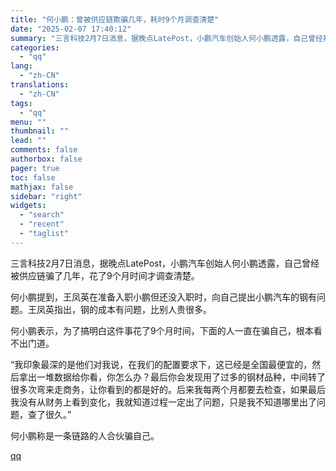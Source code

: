 ```yaml
---
title: "何小鹏：曾被供应链欺骗几年，耗时9个月调查清楚"
date: "2025-02-07 17:40:12"
summary: "三言科技2月7日消息，据晚点LatePost，小鹏汽车创始人何小鹏透露，自己曾经被供应链骗了几年，花..."
categories:
  - "qq"
lang:
  - "zh-CN"
translations:
  - "zh-CN"
tags:
  - "qq"
menu: ""
thumbnail: ""
lead: ""
comments: false
authorbox: false
pager: true
toc: false
mathjax: false
sidebar: "right"
widgets:
  - "search"
  - "recent"
  - "taglist"
---
```


三言科技2月7日消息，据晚点LatePost，小鹏汽车创始人何小鹏透露，自己曾经被供应链骗了几年，花了9个月时间才调查清楚。

何小鹏提到，王凤英在准备入职小鹏但还没入职时，向自己提出小鹏汽车的钢有问题。王凤英指出，钢的成本有问题，比别人贵很多。

何小鹏表示，为了搞明白这件事花了9个月时间，下面的人一直在骗自己，根本看不出门道。

“我印象最深的是他们对我说，在我们的配置要求下，这已经是全国最便宜的，然后拿出一堆数据给你看，你怎么办？最后你会发现用了过多的钢材品种，中间转了很多次弯来走商务，让你看到的都是好的。后来我每两个月都要去检查，如果最后我没有从财务上看到变化，我就知道过程一定出了问题，只是我不知道哪里出了问题，查了很久。”

何小鹏称是一条链路的人合伙骗自己。

[qq](https://new.qq.com/rain/a/20250207A06Z8S00)
